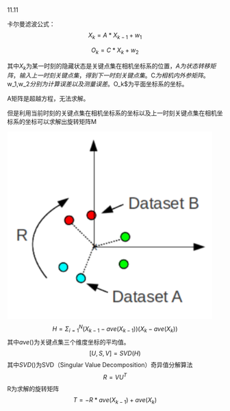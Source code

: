11.11

卡尔曼滤波公式：
$$
X_{k}=A*X_{k-1}+w_1
$$

$$
O_{k}=C*X_{k}+w_2
$$

其中$X_k$为某一时刻的隐藏状态是关键点集在相机坐标系的位置，$A为状态转移矩阵，输入上一时刻关键点集，得到下一时刻关键点集。$C$为相机内外参矩阵。$w_1,w_2$分别为计算误差以及测量误差。$O_k$为平面坐标系的坐标。



A矩阵是超越方程，无法求解。



但是利用当前时刻的关键点集在相机坐标系的坐标以及上一时刻关键点集在相机坐标系的坐标可以求解出旋转矩阵M

![image-20221110155638869](assets/image-20221110155638869-16680670012241.png)
$$
H=\Sigma_{i=1}^N(X_{k-1}-ave(X_{k-1}))(X_{k}-ave(X_{k}))
$$
其中$ave()$为关键点集三个维度坐标的平均值。
$$
[U,S,V]=SVD(H)
$$
其中$SVD()$为SVD（Singular Value Decomposition）奇异值分解算法
$$
R = VU^T
$$
R为求解的旋转矩阵
$$
T = -R*ave(X_{k-1})+ave(X_k)
$$
